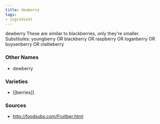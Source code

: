 ```yaml
---
title: dewberry
tags:
- ingredient
---
```

dewberry These are similar to blackberries, only they're smaller. Substitutes: youngberry OR blackberry OR raspberry OR loganberry OR boysenberry OR olallieberry

### Other Names

* dewberry

### Varieties

* [[berries]]

### Sources
* http://foodsubs.com/Fruitber.html
